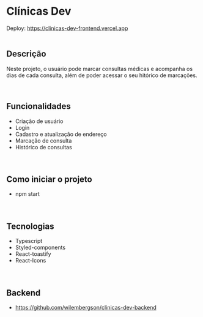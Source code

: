 # Clínicas Dev
Deploy: https://clinicas-dev-frontend.vercel.app
</br></br>

## Descrição
<p>Neste projeto, o usuário pode marcar consultas médicas e acompanha os dias de cada consulta, além de poder acessar o seu hitórico de marcações.</p>
</br>

## Funcionalidades
- Criação de usuário
- Login
- Cadastro e atualização de endereço
- Marcação de consulta
- Histórico de consultas
</br></br></br>

## Como iniciar o projeto
- npm start
</br></br></br>

## Tecnologias
- Typescript
- Styled-components
- React-toastify
- React-Icons
</br></br></br>

## Backend
- https://github.com/wilembergson/clinicas-dev-backend
